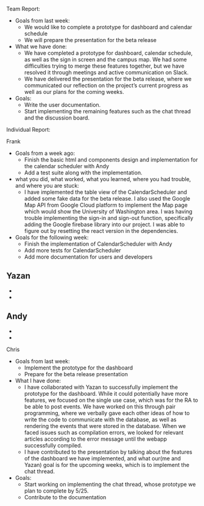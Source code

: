 Team Report: 
- Goals from last week:
  - We would like to complete a prototype for dashboard and calendar schedule
  - We will prepare the presentation for the beta release
- What we have done:
  - We have completed a prototype for dashboard, calendar schedule, as well as the sign in screen and the campus map. We had some difficulties trying to merge these features together, but we have resolved it through meetings and active communication on Slack.
  - We have delivered the presentation for the beta release, where we communicated our reflection on the project’s current progress as well as our plans for the coming weeks.
- Goals:
  - Write the user documentation.
  - Start implementing the remaining features such as the chat thread and the discussion board.


Individual Report:

Frank
- Goals from a week ago: 
  - Finish the basic html and components design and implementation for the calendar scheduler with Andy
  - Add a test suite along with the implementation.
- what you did, what worked, what you learned, where you had trouble, and where you are stuck:
  - I have implemented the table view of the CalendarScheduler and added some fake data for the beta release. I also used the Google Map API from Google Cloud platform to implement the Map page which would show the University of Washington area. I was having trouble implementing the sign-in and sign-out function, specifically adding the Google firebase library into our project. I was able to figure out by resetting the react version in the dependencies. 
- Goals for the following week: 
  - Finish the implementation of CalendarScheduler with Andy
  - Add more tests for CalendarScheduler
  - Add more documentation for users and developers

Yazan
-
-
-

Andy
-
-
-

Chris
 - Goals from last week:
   - Implement the prototype for the dashboard
   - Prepare for the beta release presentation 
 - What I have done:
   - I have collaborated with Yazan to successfully implement the prototype for the dashboard. While it could potentially have more features, we focused on the single use case, which was for the RA to be able to post events. We have worked on this through pair programming, where we verbally gave each other ideas of how to write the code to communicate with the database, as well as rendering the events that were stored in the database. When we faced issues such as compilation errors, we looked for relevant articles according to the error message until the webapp successfully compiled.
   - I have contributed to the presentation by talking about the features of the dashboard we have implemented, and what our(me and Yazan) goal is for the upcoming weeks, which is to implement the chat thread.
 - Goals:
   - Start working on implementing the chat thread, whose prototype we plan to complete by 5/25.
   - Contribute to the documentation
